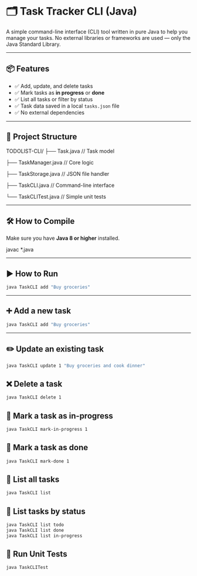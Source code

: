 # 🗂️ Task Tracker CLI (Java)

A simple command-line interface (CLI) tool written in pure Java to help you manage your tasks. No external libraries or frameworks are used — only the Java Standard Library.

---

## 📦 Features

- ✅ Add, update, and delete tasks  
- ✅ Mark tasks as **in progress** or **done**  
- ✅ List all tasks or filter by status  
- ✅ Task data saved in a local `tasks.json` file  
- ✅ No external dependencies  

---

## 📁 Project Structure

TODOLIST-CLI/
├── Task.java // Task model

├── TaskManager.java // Core logic

├── TaskStorage.java // JSON file handler

├── TaskCLI.java // Command-line interface

└── TaskCLITest.java // Simple unit tests


---

## 🛠️ How to Compile

Make sure you have **Java 8 or higher** installed.


javac *.java

---


## ▶️ How to Run

```bash
java TaskCLI add "Buy groceries"
```
---

## ➕ Add a new task

```bash
java TaskCLI add "Buy groceries"
```

---

## ✏️ Update an existing task

```bash
java TaskCLI update 1 "Buy groceries and cook dinner"
```

## ❌ Delete a task

```bash
java TaskCLI delete 1
```

## 📝 Mark a task as in-progress

```bash
java TaskCLI mark-in-progress 1
```

## 📝 Mark a task as done

```bash
java TaskCLI mark-done 1
```


## 📝 List all tasks

```bash
java TaskCLI list
```

## 📝 List tasks by status

```bash
java TaskCLI list todo
java TaskCLI list done
java TaskCLI list in-progress
```

## 🧪 Run Unit Tests

```bash
java TaskCLITest
```
